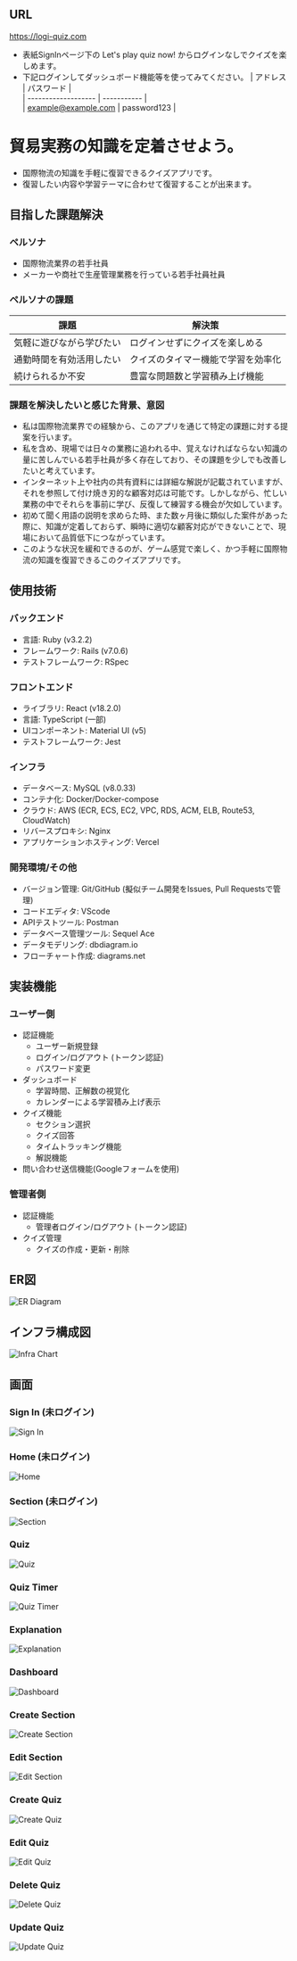 ## URL
https://logi-quiz.com

- 表紙SignInページ下の Let's play quiz now! からログインなしでクイズを楽しめます。
- 下記ログインしてダッシュボード機能等を使ってみてください。
  | アドレス             | パスワード   |   
  | ------------------- | ----------- |   
  | example@example.com | password123 |   

# 貿易実務の知識を定着させよう。
 
- 国際物流の知識を手軽に復習できるクイズアプリです。
- 復習したい内容や学習テーマに合わせて復習することが出来ます。

## 目指した課題解決
  ### ペルソナ
  - 国際物流業界の若手社員
  - メーカーや商社で生産管理業務を行っている若手社員社員
  
  ### ペルソナの課題
  | 課題                       | 解決策                        |
  | ------------------------- | ---------------------------- |
  | 気軽に遊びながら学びたい      |  ログインせずにクイズを楽しめる   |
  | 通勤時間を有効活用したい      | クイズのタイマー機能で学習を効率化 |
  | 続けられるか不安      	     |  豊富な問題数と学習積み上げ機能   |


  ### 課題を解決したいと感じた背景、意図
- 私は国際物流業界での経験から、このアプリを通じて特定の課題に対する提案を行います。
- 私を含め、現場では日々の業務に追われる中、覚えなければならない知識の量に苦しんでいる若手社員が多く存在しており、その課題を少しでも改善したいと考えています。
- インターネット上や社内の共有資料には詳細な解説が記載されていますが、それを参照して付け焼き刃的な顧客対応は可能です。しかしながら、忙しい業務の中でそれらを事前に学び、反復して練習する機会が欠如しています。
- 初めて聞く用語の説明を求めらた時、また数ヶ月後に類似した案件があった際に、知識が定着しておらず、瞬時に適切な顧客対応ができないことで、現場において品質低下につながっています。
- このような状況を緩和できるのが、ゲーム感覚で楽しく、かつ手軽に国際物流の知識を復習できるこのクイズアプリです。


## 使用技術
### バックエンド
* 言語: Ruby (v3.2.2)
* フレームワーク: Rails (v7.0.6)
* テストフレームワーク: RSpec

### フロントエンド
* ライブラリ: React (v18.2.0)
* 言語: TypeScript (一部)
* UIコンポーネント: Material UI (v5)
* テストフレームワーク: Jest

### インフラ
* データベース: MySQL (v8.0.33)
* コンテナ化: Docker/Docker-compose
* クラウド: AWS (ECR, ECS, EC2, VPC, RDS, ACM, ELB, Route53, CloudWatch)
* リバースプロキシ: Nginx
* アプリケーションホスティング: Vercel

### 開発環境/その他
* バージョン管理: Git/GitHub (擬似チーム開発をIssues, Pull Requestsで管理)
* コードエディタ: VScode
* APIテストツール: Postman
* データベース管理ツール: Sequel Ace
* データモデリング: dbdiagram.io
* フローチャート作成: diagrams.net


## 実装機能
### ユーザー側
* 認証機能
    * ユーザー新規登録
    * ログイン/ログアウト (トークン認証)
    * パスワード変更
* ダッシュボード
    * 学習時間、正解数の視覚化
    * カレンダーによる学習積み上げ表示
* クイズ機能
    * セクション選択
    * クイズ回答
    * タイムトラッキング機能
    * 解説機能
* 問い合わせ送信機能(Googleフォームを使用)

### 管理者側
* 認証機能
    * 管理者ログイン/ログアウト (トークン認証)
* クイズ管理
    * クイズの作成・更新・削除


## ER図
![ER Diagram](frontend/app/public/dbdiagram_ERchart.png)

## インフラ構成図
![Infra Chart](frontend/app/public/diagrams_infra.png)

## 画面
### Sign In (未ログイン)
![Sign In](frontend/app/public/signin.png)

### Home (未ログイン)
![Home](frontend/app/public/home.png)

### Section (未ログイン)
![Section](frontend/app/public/section.png)

### Quiz
![Quiz](frontend/app/public/quiz.png)

### Quiz Timer
![Quiz Timer](frontend/app/public/quiz_timer.png)

### Explanation
![Explanation](frontend/app/public/explanation.png)

### Dashboard
![Dashboard](frontend/app/public/dashboard_display.png)

### Create Section
![Create Section](frontend/app/public/create_section.png)

### Edit Section
![Edit Section](frontend/app/public/edit_section.png)

### Create Quiz
![Create Quiz](frontend/app/public/create_quiz.png)

### Edit Quiz
![Edit Quiz](frontend/app/public/edit_quiz.png)

### Delete Quiz
![Delete Quiz](frontend/app/public/delete_quiz.png)

### Update Quiz
![Update Quiz](frontend/app/public/update_quiz.png)